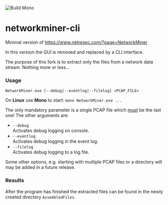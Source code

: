 ![Build Mono](https://github.com/mammo0/networkminer-cli/workflows/Build%20Mono/badge.svg)

# networkminer-cli

Minimal version of https://www.netresec.com/?page=NetworkMiner

In this version the GUI is removed and replaced by a CLI interface.

The purpose of this fork is to extract only the files from a network data stream. Nothing more or less...


### Usage

```
NetworkMiner.exe [--debug|--eventlog|--filelog] <PCAP_FILE>
```

On **Linux** use **Mono** to start: `mono NetworkMiner.exe ...`

The only mandatory parameter is a single PCAP file which <u>must</u> be the last one! The other arguments are:

- `--debug`<br/>
Activates debug logging on console.
- `--eventlog`<br/>
Activates debug logging in the event log.
- `--filelog`</br>
Activates debug logging to a log file.

Some other options, e.g. starting with multiple PCAP files or a directory will may be added in a future release.


### Results

After the program has finished the extracted files can be found in the newly created directory `AssembledFiles`.
